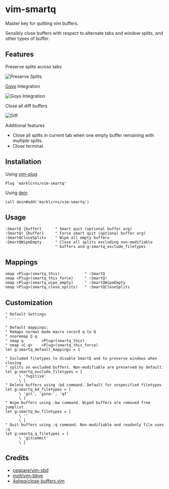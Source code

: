 # vim-smartq

Master key for quitting vim buffers.

Sensibly close buffers with respect to alternate tabs and window splits, and
other types of buffer.

## Features

Preserve splits across tabs

![Preserve Splits](https://i.imgur.com/uKRWrjS.gif)

[Goyo](https://github.com/junegunn/goyo.vim) Integration

![Goyo Integration](https://i.imgur.com/sB70XEK.gif)

Close all diff buffers

![Diff](https://i.imgur.com/qSTQfGl.gif)

Additional features

- Close all splits in current tab when one empty buffer remaining with multiple
  splits.
- Close terminal.

## Installation

Using [vim-plug](https://github.com/junegunn/vim-plug)

```vim
Plug 'marklcrns/vim-smartq'
```

Using [dein](https://github.com/Shougo/dein.vim)

```vim
call dein#add('marklcrns/vim-smartq')
```

## Usage

```vim
:SmartQ {buffer}      " Smart quit (optional buffer arg)
:SmartQ! {buffer}     " Force smart quit (optional buffer arg)
:SmartQCloseSplits    " Wipe all empty buffers
:SmartQWipeEmpty      " Close all splits excluding non-modifiable
                      " buffers and g:smartq_exclude_filetypes
```

## Mappings

```vim
nmap <Plug>(smartq_this)           " :SmartQ
nmap <Plug>(smartq_this_force)     " :SmartQ!
nmap <Plug>(smartq_wipe_empty)     " :SmartQWipeEmpty
nmap <Plug>(smartq_close_splits)   " :SmartQCloseSplits
```

## Customization

```vim
" Default Settings
" -----

" Default mappings:
" Remaps normal mode macro record q to Q
" nnoremap Q q
" nmap q        <Plug>(smartq_this)
" nmap <C-q>    <Plug>(smartq_this_force)
let g:smartq_default_mappings = 1

" Excluded filetypes to disable SmartQ and to preserve windows when closing
" splits on excluded buffers. Non-modifiable are preserved by default.
let g:smartq_exclude_filetypes = [
      \ 'fugitive'
      \ ]
" Delete buffers using :bd command. Default for unspecified filetypes
let g:smartq_bd_filetypes = [
      \ 'git', 'gina-', 'qf'
      \ ]
" Wipe buffers using :bw command. Wiped buffers are removed from jumplist
let g:smartq_bw_filetypes = [
      \ ''
      \ ]
" Quit buffers using :q command. Non-modifiable and readonly file uses :q
let g:smartq_q_filetypes = [
      \ 'gitcommit'
      \ ]
```

## Credits

- [cespare/vim-sbd](https://github.com/cespare/vim-sbd)
- [moll/vim-bbye](https://github.com/moll/vim-bbye)
- [Asheq/close-buffers.vim](https://github.com/Asheq/close-buffers.vim)

